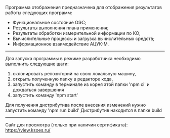 Программа отображения предназначена для отображения результатов работы следующих программ:
- Функциональное состояние ОЭС;
- Результаты выполнения плана применения;
- Результаты обработки измерительной информации по КО;
- Вычислительные процессы и загрузка вычислительных средств;
- Информационное взаимодействие АЦУК-М.


___
Для запуска программы в режиме разработчика необходимо выполнить следующие шаги:
1. склонировать репозиторий на свою локальную машину,
2. открыть полученную папку в редакторе кода,
3. запустить команду в терминале из корня этой папки 'npm ci' и дождаться завершения
4. запустить команду 'npm start'

Для получения дистрибутива после внесения изменений нужно запустить команду 'npm run build'
Дистрибутив находится в папке build

___
Сайт для просмотра (только при наличии сертификата):
https://view.ksoes.ru/